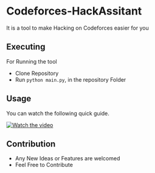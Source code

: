 # Codeforces-HackAssitant
 It is a tool to make Hacking on Codeforces easier for you

## Executing
For Running the tool
- Clone Repository
- Run ```python main.py```, in the repository Folder

## Usage
You can watch the following quick guide.

[![Watch the video](https://img.youtube.com/vi/va-ShrP818s/maxresdefault.jpg)](https://youtu.be/va-ShrP818s)

## Contribution
- Any New Ideas or Features are welcomed
- Feel Free to Contribute
